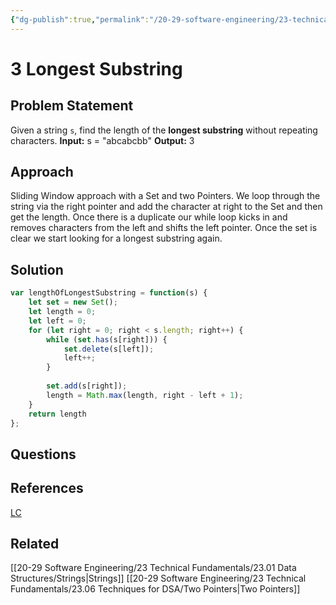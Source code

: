```yaml
---
{"dg-publish":true,"permalink":"/20-29-software-engineering/23-technical-fundamentals/23-03-leetcode/3-longest-substring/","tags":["dsa/string"],"created":"2023-10-06T07:25:54.110-05:00","updated":"2023-10-17T07:56:24.353-05:00"}
---
```


# 3 Longest Substring
## Problem Statement
Given a string `s`, find the length of the **longest substring** without repeating characters.
**Input:** s = "abcabcbb"
**Output:** 3
## Approach
Sliding Window approach with a Set and two Pointers. We loop through the string via the right pointer and add the character at right to the Set and then get the length. Once there is a duplicate our while loop kicks in and removes characters from the left and shifts the left pointer. Once the set is clear we start looking for a longest substring again.
## Solution
```javascript
var lengthOfLongestSubstring = function(s) {
	let set = new Set();
	let length = 0;
	let left = 0;
	for (let right = 0; right < s.length; right++) {
		while (set.has(s[right])) {
			set.delete(s[left]);
			left++;
		}
		
		set.add(s[right]);
		length = Math.max(length, right - left + 1);
	}
	return length
};
```
## Questions
## References
[LC](https://leetcode.com/problems/longest-substring-without-repeating-characters/description/)
## Related
[[20-29 Software Engineering/23 Technical Fundamentals/23.01 Data Structures/Strings\|Strings]]
[[20-29 Software Engineering/23 Technical Fundamentals/23.06 Techniques for DSA/Two Pointers\|Two Pointers]]